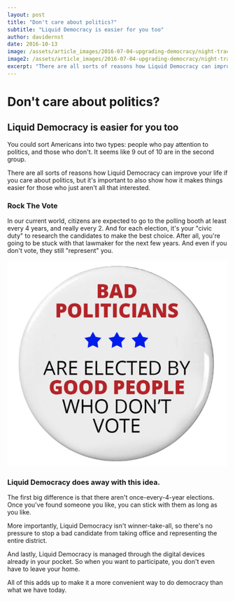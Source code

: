 ```yaml
---
layout: post
title: "Don't care about politics?"
subtitle: "Liquid Democracy is easier for you too"
author: davidernst
date: 2016-10-13
image: /assets/article_images/2016-07-04-upgrading-democracy/night-track.JPG
image2: /assets/article_images/2016-07-04-upgrading-democracy/night-track-mobile.JPG
excerpt: "There are all sorts of reasons how Liquid Democracy can improve your life if you care about politics, but it's important to also show how it makes things easier for those who just aren't all that interested."
---
```


# Don't care about politics?

## Liquid Democracy is easier for you too

You could sort Americans into two types: people who pay attention to politics, and those who don't. It seems like 9 out of 10 are in the second group.

There are all sorts of reasons how Liquid Democracy can improve your life if you care about politics, but it's important to also show how it makes things easier for those who just aren't all that interested.

### Rock The Vote

In our current world, citizens are expected to go to the polling booth at least every 4 years, and really every 2. And for each election, it's your "civic duty" to research the candidates to make the best choice. After all, you're going to be stuck with that lawmaker for the next few years. And even if you don't vote, they still "represent" you.

!["Civic duty"](/assets/article_images/2016-10-13-dont-care-about-politics/bad-politicians-elected-by-not-voting.png)

### Liquid Democracy does away with this idea.

The first big difference is that there aren't once-every-4-year elections. Once you've found someone you like, you can stick with them as long as you like.

More importantly, Liquid Democracy isn't winner-take-all, so there's no pressure to stop a bad candidate from taking office and representing the entire district.

And lastly, Liquid Democracy is managed through the digital devices already in your pocket. So when you want to participate, you don't even have to leave your home.

All of this adds up to make it a more convenient way to do democracy than what we have today.
